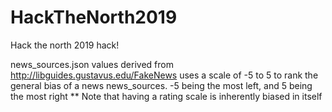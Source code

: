 
# HackTheNorth2019
Hack the north 2019 hack!

news_sources.json values derived from http://libguides.gustavus.edu/FakeNews
uses a scale of -5 to 5 to rank the general bias of a news news_sources. -5 being the most left, and 5 being the most right
** Note that having a rating scale is inherently biased in itself
